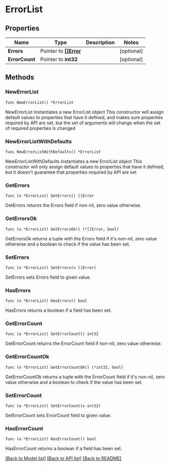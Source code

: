# ErrorList

## Properties

Name | Type | Description | Notes
------------ | ------------- | ------------- | -------------
**Errors** | Pointer to [**[]Error**](Error.md) |  | [optional] 
**ErrorCount** | Pointer to **int32** |  | [optional] 

## Methods

### NewErrorList

`func NewErrorList() *ErrorList`

NewErrorList instantiates a new ErrorList object
This constructor will assign default values to properties that have it defined,
and makes sure properties required by API are set, but the set of arguments
will change when the set of required properties is changed

### NewErrorListWithDefaults

`func NewErrorListWithDefaults() *ErrorList`

NewErrorListWithDefaults instantiates a new ErrorList object
This constructor will only assign default values to properties that have it defined,
but it doesn't guarantee that properties required by API are set

### GetErrors

`func (o *ErrorList) GetErrors() []Error`

GetErrors returns the Errors field if non-nil, zero value otherwise.

### GetErrorsOk

`func (o *ErrorList) GetErrorsOk() (*[]Error, bool)`

GetErrorsOk returns a tuple with the Errors field if it's non-nil, zero value otherwise
and a boolean to check if the value has been set.

### SetErrors

`func (o *ErrorList) SetErrors(v []Error)`

SetErrors sets Errors field to given value.

### HasErrors

`func (o *ErrorList) HasErrors() bool`

HasErrors returns a boolean if a field has been set.

### GetErrorCount

`func (o *ErrorList) GetErrorCount() int32`

GetErrorCount returns the ErrorCount field if non-nil, zero value otherwise.

### GetErrorCountOk

`func (o *ErrorList) GetErrorCountOk() (*int32, bool)`

GetErrorCountOk returns a tuple with the ErrorCount field if it's non-nil, zero value otherwise
and a boolean to check if the value has been set.

### SetErrorCount

`func (o *ErrorList) SetErrorCount(v int32)`

SetErrorCount sets ErrorCount field to given value.

### HasErrorCount

`func (o *ErrorList) HasErrorCount() bool`

HasErrorCount returns a boolean if a field has been set.


[[Back to Model list]](../README.md#documentation-for-models) [[Back to API list]](../README.md#documentation-for-api-endpoints) [[Back to README]](../README.md)



